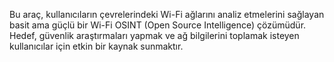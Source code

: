Bu araç, kullanıcıların çevrelerindeki Wi-Fi ağlarını analiz etmelerini sağlayan basit ama güçlü bir Wi-Fi OSINT (Open Source Intelligence) çözümüdür. Hedef, güvenlik araştırmaları yapmak ve ağ bilgilerini toplamak isteyen kullanıcılar için etkin bir kaynak sunmaktır.
